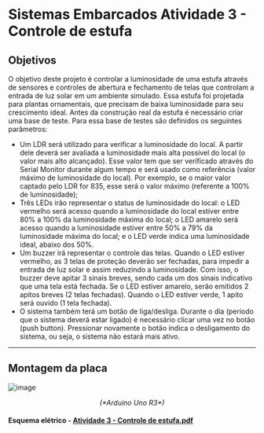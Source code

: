 # Sistemas Embarcados Atividade 3 - Controle de estufa

## Objetivos
O objetivo deste projeto é controlar a luminosidade de uma estufa através de sensores e
controles de abertura e fechamento de telas que controlam a entrada de luz solar em um
ambiente simulado. Essa estufa foi projetada para plantas ornamentais, que precisam de
baixa luminosidade para seu crescimento ideal. Antes da construção real da estufa é
necessário criar uma base de teste. Para essa base de testes são definidos os seguintes
parâmetros:

- Um LDR será utilizado para verificar a luminosidade do local. A partir dele deverá
ser avaliada a luminosidade mais alta possível do local (o valor mais alto
alcançado). Esse valor tem que ser verificado através do Serial Monitor durante
algum tempo e será usado como referência (valor máximo de luminosidade do
local). Por exemplo, se o maior valor captado pelo LDR for 835, esse será o valor
máximo (referente a 100% de luminosidade);
- Três LEDs irão representar o status de luminosidade do local: o LED vermelho será
acesso quando a luminosidade do local estiver entre 80% a 100% da luminosidade
máxima do local; o LED amarelo será acesso quando a luminosidade estiver entre
50% a 79% da luminosidade máxima do local; e o LED verde indica uma
luminosidade ideal, abaixo dos 50%.
- Um buzzer irá representar o controle das telas. Quando o LED estiver vermelho, as
3 telas de proteção deverão ser fechadas, para impedir a entrada de luz solar e
assim reduzindo a luminosidade. Com isso, o buzzer deve apitar 3 sinais breves,
sendo cada um dos sinais indicativo que uma tela está fechada. Se o LED estiver
amarelo, serão emitidos 2 apitos breves (2 telas fechadas). Quando o LED estiver
verde, 1 apito será ouvido (1 tela fechada).
- O sistema também terá um botão de liga/desliga. Durante o dia (período que o
sistema deverá estar ligado) é necessário clicar uma vez no botão (push button).
Pressionar novamente o botão indica o desligamento do sistema, ou seja, o
sistema não estará mais ativo.

---
## Montagem da placa

![image](https://github.com/user-attachments/assets/b1b0cf03-a76c-434f-a6e5-3c53d09f1599)

<p align="center">
  <i>(*Arduino Uno R3*)</i>
</p>

#### Esquema elétrico - [Atividade 3 - Controle de estufa.pdf](https://github.com/user-attachments/files/17034595/Atividade.3.-.Controle.de.estufa.pdf)
